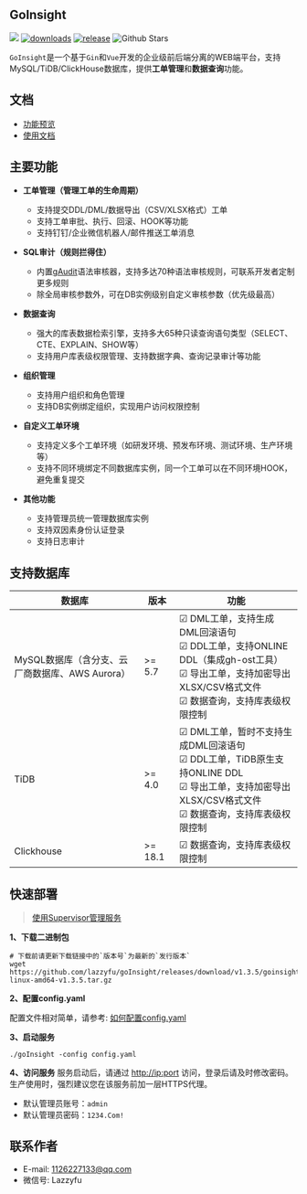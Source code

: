 ## GoInsight
![](https://img.shields.io/static/v1?label=License&message=MIT&color=green&?style=flat-square)
[![downloads](https://img.shields.io/github/downloads/lazzyfu/goInsight/total.svg)](https://github.com/lazzyfu/goInsight/releases)
[![release](https://img.shields.io/github/v/release/lazzyfu/goInsight.svg)](https://github.com/lazzyfu/goInsight/releases)
<img alt="Github Stars" src="https://img.shields.io/github/stars/lazzyfu/goInsight?logo=github">

`GoInsight`是一个基于`Gin`和`Vue`开发的企业级前后端分离的WEB端平台，支持MySQL/TiDB/ClickHouse数据库，提供**工单管理**和**数据查询**功能。

## 文档
- [功能预览](https://github.com/lazzyfu/goInsight/wiki/Feature-Preview)
- [使用文档](https://github.com/lazzyfu/goInsight/wiki)

## 主要功能
- **工单管理（管理工单的生命周期）**
  - 支持提交DDL/DML/数据导出（CSV/XLSX格式）工单
  - 支持工单审批、执行、回滚、HOOK等功能
  - 支持钉钉/企业微信机器人/邮件推送工单消息

- **SQL审计（规则拦得住）**
  - 内置[gAudit](https://github.com/lazzyfu/gAudit)语法审核器，支持多达70种语法审核规则，可联系开发者定制更多规则
  - 除全局审核参数外，可在DB实例级别自定义审核参数（优先级最高）

- **数据查询**
  - 强大的库表数据检索引擎，支持多大65种只读查询语句类型（SELECT、CTE、EXPLAIN、SHOW等）
  - 支持用户库表级权限管理、支持数据字典、查询记录审计等功能

- **组织管理**
  - 支持用户组织和角色管理
  - 支持DB实例绑定组织，实现用户访问权限控制

- **自定义工单环境**
  - 支持定义多个工单环境（如研发环境、预发布环境、测试环境、生产环境等）
  - 支持不同环境绑定不同数据库实例，同一个工单可以在不同环境HOOK，避免重复提交

- **其他功能** 
  - 支持管理员统一管理数据库实例
  - 支持双因素身份认证登录
  - 支持日志审计

## 支持数据库
| 数据库                                          | 版本 | 功能                                                                                                                                                                                      |
| ----------------------------------------------- | -------- | ----------------------------------------------------------------------------------------------------------------------------------------------------------------------------------------- |
| MySQL数据库（含分支、云厂商数据库、AWS Aurora） | >= 5.7   | &#9745; DML工单，支持生成DML回滚语句 <br> &#9745; DDL工单，支持ONLINE DDL（集成gh-ost工具） <br> &#9745; 导出工单，支持加密导出XLSX/CSV格式文件 <br> &#9745; 数据查询，支持库表级权限控制 |
| TiDB                                            | >= 4.0   | &#9745; DML工单，暂时不支持生成DML回滚语句 <br> &#9745; DDL工单，TiDB原生支持ONLINE DDL <br> &#9745; 导出工单，支持加密导出XLSX/CSV格式文件 <br> &#9745; 数据查询，支持库表级权限控制     |
| Clickhouse                                      | >= 18.1  | &#9745; 数据查询，支持库表级权限控制                                                                                                                                                      |


## 快速部署
> [使用Supervisor管理服务](https://github.com/lazzyfu/goInsight/wiki/Service-Deployment)

**1、下载二进制包**

```
# 下载前请更新下载链接中的`版本号`为最新的`发行版本`
wget https://github.com/lazzyfu/goInsight/releases/download/v1.3.5/goinsight-linux-amd64-v1.3.5.tar.gz
```

**2、配置config.yaml**

配置文件相对简单，请参考: [如何配置config.yaml](https://github.com/lazzyfu/goInsight/wiki/Config)

**3、启动服务**

```
./goInsight -config config.yaml
```

**4、访问服务**
服务启动后，请通过 <http://ip:port> 访问，登录后请及时修改密码。生产使用时，强烈建议您在该服务前加一层HTTPS代理。
 - 默认管理员账号：`admin`
 - 默认管理员密码：`1234.Com!`

## 联系作者
- E-mail: [1126227133@qq.com](mailto:1126227133@qq.com)
- 微信号: Lazzyfu